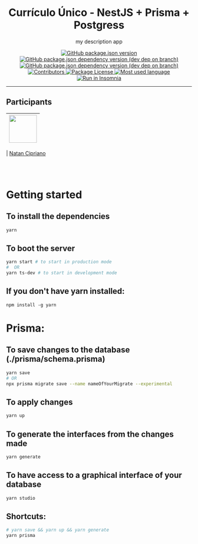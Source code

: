 <h1 align="center">
Currículo Único - NestJS + Prisma + Postgress
</h1>

<p align="center">
my description app
</p>

<p align="center">

  <a href="https://github.com/cipriano98/curriculo/graphs/contributors">
    <img alt="GitHub package.json version" src="https://img.shields.io/github/package-json/v/cipriano98/curriculo">
  </a>
  <a href="https://github.com/cipriano98/curriculo/graphs/contributors">
    <img alt="GitHub package.json dependency version (dev dep on branch)" src="https://img.shields.io/github/package-json/dependency-version/cipriano98/curriculo/dev/@nestjs/cli">
  </a>
  <a href="https://github.com/cipriano98/curriculo/graphs/contributors">
    <img alt="GitHub package.json dependency version (dev dep on branch)" src="https://img.shields.io/github/package-json/dependency-version/cipriano98/curriculo/dev/@prisma/cli">
  </a>
  <a href="https://github.com/cipriano98/curriculo/graphs/contributors">
    <img src="https://img.shields.io/github/contributors/rocketseat/youtube-challenge-nestjs-graphql?color=%237159c1&logoColor=%237159c1&style=flat" alt="Contributors">
  </a>
  <a href="https://opensource.org/licenses/MIT">
      <img src="https://img.shields.io/github/license/cipriano98/curriculo" alt="Package License"/>
  </a>
  <!-- <a href="https://paypal.me/kamilmysliwiec"><img src="https://img.shields.io/badge/Donate-PayPal-dc3d53.svg"/></a> -->

  <a href="https://insomnia.rest/run/?uri=https%3A%2F%2Fraw.githubusercontent.com%2Fcipriano98%2Fcurriculo%2Fmaster%2Finsominia.json" target="_blank">
      <img src="https://img.shields.io/github/languages/top/cipriano98/curriculo" alt="Most used language">
  </a>
  <a href="https://insomnia.rest/run/?uri=https%3A%2F%2Fraw.githubusercontent.com%2Fcipriano98%2Fcurriculo%2Fmaster%2Finsominia.json" target="_blank">
      <img src="https://img.shields.io/badge/Run%20in%20Insomnia-Rest-blueviolet" alt="Run in Insomnia">
  </a>
    
</p>


<hr>

## Participants

| [<img src="https://avatars2.githubusercontent.com/u/56701750?s=400&v=4" width="75px;"/>](https://github.com/cipriano98) |
| :------------------------------------------------------------------------------------------------------------------------: |


| [Natan Cipriano](https://github.com/cipriano98)

<br>
<br>

# Getting started
## To install the dependencies
```bash
yarn
```

## To boot the server
```bash
yarn start # to start in production mode
#  OR
yarn ts-dev # to start in development mode

```

## If you don't have yarn installed:
```
npm install -g yarn
```

# Prisma:

## To save changes to the database (./prisma/schema.prisma) 
```bash
yarn save
# OR
npx prisma migrate save --name nameOfYourMigrate --experimental
```

## To apply changes
```bash
yarn up
```

## To generate the interfaces from the changes made
```bash
yarn generate
```

## To have access to a graphical interface of your database
```bash
yarn studio
```

## Shortcuts:
```bash
# yarn save && yarn up && yarn generate
yarn prisma
```
